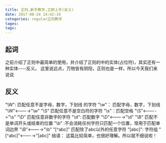 ```yaml
---
title: 正则,新手教学,立即上手(反义)
date: 2017-08-24 14:42:19
categories: regular正则教学
tages:
tags:
---
```

## 起词
之前介绍了正则中最简单的使用，并介绍了正则的中的实体(占位符)，其实还有一种实体----反义。
这里说远点，万物皆有阴阳，正则也是一样，所以今天我们来说说
## 反义
"\W":  匹配任意不是字母，数字，下划线 的字符
    "\w"： 匹配字母，数字，下划线
"\W"<---->"\w"
"\S"   匹配任意不是空白符的字符
    "\s"：匹配空格
"\S"<---->"\s"
"\D"  匹配任意非数字的字符
    "\d": 匹配数字
"\D"<---->"\d"
"\B"  匹配不是单词开头或结束的位置
    "\b" :不会消耗任何字符只匹配一个位置，常用于匹配单词边界
"\B"<---->"\b"
"[^abc]"  匹配除了abc以外的任意字符
    "[abc]": 字符组
"[^abc]"<---->"[abc]"
结语：
这篇比较简单，也很好理解。所以就不细说啦！